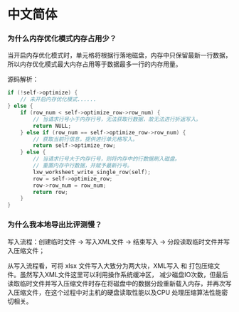 # 中文简体

### 为什么内存优化模式内存占用少？

当开启内存优化模式时，单元格将根据行落地磁盘，内存中只保留最新一行数据，所以内存优化模式最大内存占用等于数据最多一行的内存用量。

源码解析：

```c
if (!self->optimize) {
    // 未开启内存优化模式......
} else {
    if (row_num < self->optimize_row->row_num) {
        // 当请求行号小于内存行号，无法获取行数据，故无法进行折返写入。
        return NULL;
    } else if (row_num == self->optimize_row->row_num) {
        // 获取当前行信息，提供进行单元格写入。
        return self->optimize_row;
    } else {
        // 当请求行号大于内存行号，则将内存中的行数据刷入磁盘。
        // 重置内存中行数据，并赋予最新行号。
        lxw_worksheet_write_single_row(self);
        row = self->optimize_row;
        row->row_num = row_num;
        return row;
    }
}
```

### 为什么我本地导出比评测慢？

写入流程：创建临时文件 -> 写入XML文件 -> 结束写入 -> 分段读取临时文件并写入压缩文件；

从写入流程看，可将 xlsx 文件写入大致分为两大块，XML写入 和 打包压缩文件。虽然写入XML文件这里可以利用操作系统缓冲区，
减少磁盘IO次数，但最后读取临时文件并写入压缩文件时存在将磁盘中的数据分段重新载入内存，并再次写入压缩文件，在这个过程中对主机的硬盘读取性能以及CPU
处理压缩算法性能密切相关。